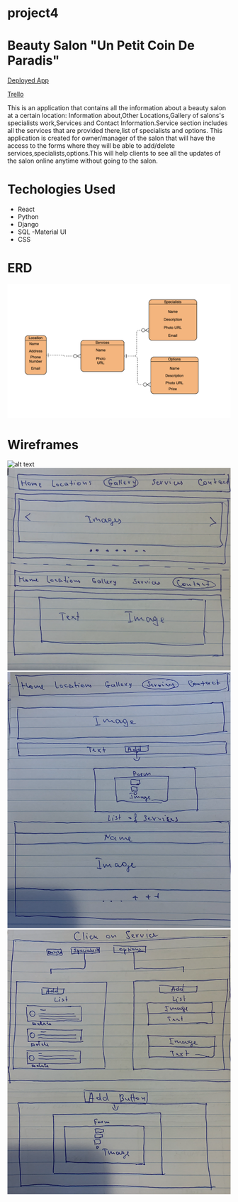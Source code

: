 # project4
# Beauty Salon "Un Petit Coin De Paradis"

 [Deployed App](https://shrouded-crag-12735.herokuapp.com)
 
 
 
[Trello](https://trello.com/b/NUO8korJ/project-4)

This is an application  that contains all the information about a beauty salon at a certain location: 
Information about,Other Locations,Gallery of salons's specialists work,Services and Contact Information.Service section includes
 all the services that are provided there,list  of specialists  and options. 
This application is created for owner/manager of the salon that will have the access to the forms where they will be able to 
add/delete services,specialists,options.This will help clients to see all the updates of the salon online anytime without going
 to the salon.

# Techologies Used

- React
- Python
- Django
- SQL
 -Material UI
- CSS

# ERD
![alt text](https://github.com/Tinuta94/project4/blob/master/Screen%20Shot%202019-10-13%20at%202.09.05%20PM.png)
# Wireframes
![alt text](ttps://github.com/Tinuta94/project4/blob/master/first.png)
![alt text](https://github.com/Tinuta94/project4/blob/master/second.png)
![alt text](https://github.com/Tinuta94/project4/blob/master/third.png)
![alt text](https://github.com/Tinuta94/project4/blob/master/fourth.png)


